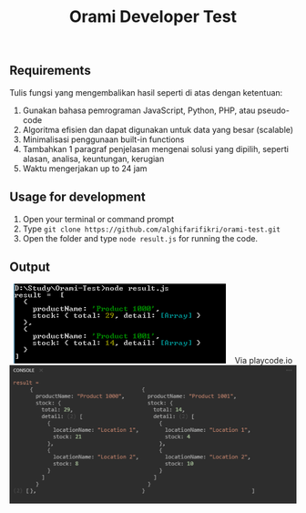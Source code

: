 <h1 align='center'>Orami Developer Test</h1><br/>

## Requirements

Tulis fungsi yang mengembalikan hasil seperti di atas dengan ketentuan:
1. Gunakan bahasa pemrograman JavaScript, Python, PHP, atau pseudo-code
2. Algoritma efisien dan dapat digunakan untuk data yang besar (scalable)
3. Minimalisasi penggunaan built-in functions
4. Tambahkan 1 paragraf penjelasan mengenai solusi yang dipilih, seperti alasan, analisa, keuntungan, kerugian
5. Waktu mengerjakan up to 24 jam

## Usage for development
1. Open your terminal or command prompt
2. Type `git clone https://github.com/alghifarifikri/orami-test.git`
3. Open the folder and type `node result.js` for running the code.

## Output
  <p align="center">
    <span>
      <img src="./output/output.PNG" />
    </span>
&nbsp;&nbsp;
    <span>
	Via playcode.io
      <img src="./output/playcode.PNG" />
    </span>	
  </p>

  
